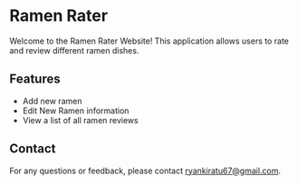 # Ramen Rater

Welcome to the Ramen Rater Website! This application allows users to rate and review different ramen dishes.

## Features

- Add new ramen
- Edit New Ramen information
- View a list of all ramen reviews

## Contact

For any questions or feedback, please contact [ryankiratu67@gmail.com](mailto:ryankiratu67@gmail.com).

